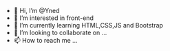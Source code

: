 - 👋 Hi, I’m @Yned
- 👀 I’m interested in front-end
- 🌱 I’m currently learning HTML,CSS,JS and Bootstrap
- 💞️ I’m looking to collaborate on ...
- 📫 How to reach me ...

<!---
markthuta/markthuta is a ✨ special ✨ repository because its `README.md` (this file) appears on your GitHub profile.
You can click the Preview link to take a look at your changes.
--->
